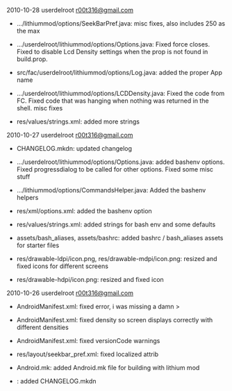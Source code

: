 2010-10-28  userdelroot <r00t316@gmail.com>

  * .../lithiummod/options/SeekBarPref.java: misc fixes, also includes 250 as
  the max

  * .../userdelroot/lithiummod/options/Options.java: Fixed force closes.  Fixed
  to disable Lcd Density settings when the prop is not found in build.prop.

  * src/fac/userdelroot/lithiummod/options/Log.java: added the proper App name

  * .../userdelroot/lithiummod/options/LCDDensity.java: Fixed the code from FC.
   Fixed code that was hanging when nothing was returned in the shell.  misc
  fixes

  * res/values/strings.xml: added more strings

2010-10-27  userdelroot <r00t316@gmail.com>

  * CHANGELOG.mkdn: updated changelog

  * .../userdelroot/lithiummod/options/Options.java: added bashenv options. 
  Fixed progressdialog to be called for other options. Fixed some misc stuff

  * .../lithiummod/options/CommandsHelper.java: Added the bashenv helpers

  * res/xml/options.xml: added the bashenv option

  * res/values/strings.xml: added strings for bash env and some defaults

  * assets/bash_aliases, assets/bashrc: added bashrc / bash_aliases assets for
  starter files

  * res/drawable-ldpi/icon.png, res/drawable-mdpi/icon.png: resized and fixed
  icons for different screens

  * res/drawable-hdpi/icon.png: resized and fixed icon

2010-10-26  userdelroot <r00t316@gmail.com>

  * AndroidManifest.xml: fixed error, i was missing a damn >

  * AndroidManifest.xml: fixed density so screen displays correctly with
  different densities

  * AndroidManifest.xml: fixed versionCode warnings

  * res/layout/seekbar_pref.xml: fixed localized attrib

  * Android.mk: added Android.mk file for building with lithium mod

  * : added CHANGELOG.mkdn
